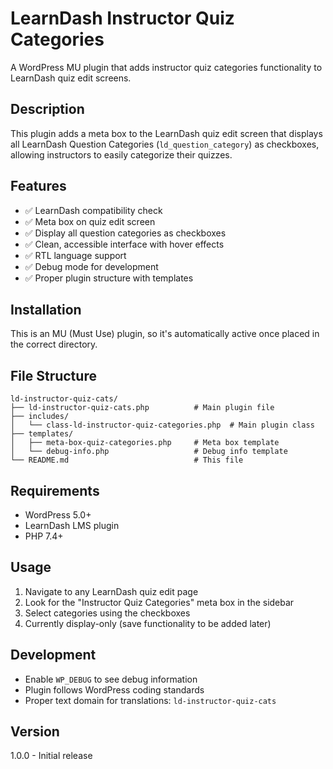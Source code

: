 # LearnDash Instructor Quiz Categories

A WordPress MU plugin that adds instructor quiz categories functionality to LearnDash quiz edit screens.

## Description

This plugin adds a meta box to the LearnDash quiz edit screen that displays all LearnDash Question Categories (`ld_question_category`) as checkboxes, allowing instructors to easily categorize their quizzes.

## Features

- ✅ LearnDash compatibility check
- ✅ Meta box on quiz edit screen
- ✅ Display all question categories as checkboxes
- ✅ Clean, accessible interface with hover effects
- ✅ RTL language support
- ✅ Debug mode for development
- ✅ Proper plugin structure with templates

## Installation

This is an MU (Must Use) plugin, so it's automatically active once placed in the correct directory.

## File Structure

```
ld-instructor-quiz-cats/
├── ld-instructor-quiz-cats.php          # Main plugin file
├── includes/
│   └── class-ld-instructor-quiz-categories.php  # Main plugin class
├── templates/
│   ├── meta-box-quiz-categories.php     # Meta box template
│   └── debug-info.php                   # Debug info template
└── README.md                            # This file
```

## Requirements

- WordPress 5.0+
- LearnDash LMS plugin
- PHP 7.4+

## Usage

1. Navigate to any LearnDash quiz edit page
2. Look for the "Instructor Quiz Categories" meta box in the sidebar
3. Select categories using the checkboxes
4. Currently display-only (save functionality to be added later)

## Development

- Enable `WP_DEBUG` to see debug information
- Plugin follows WordPress coding standards
- Proper text domain for translations: `ld-instructor-quiz-cats`

## Version

1.0.0 - Initial release
